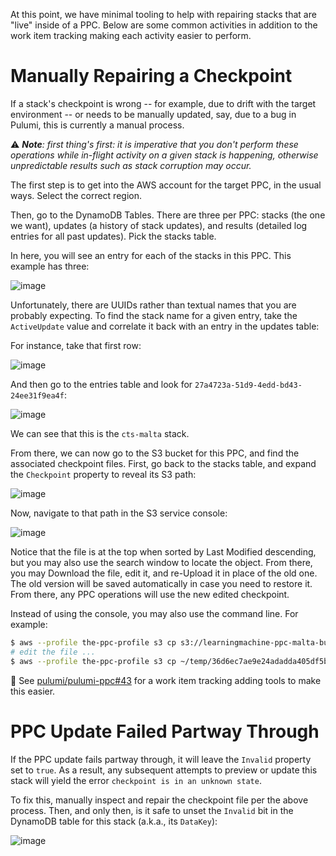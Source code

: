 At this point, we have minimal tooling to help with repairing stacks that are "live" inside of a PPC.  Below are some common activities in addition to the work item tracking making each activity easier to perform.

# Manually Repairing a Checkpoint

If a stack's checkpoint is wrong -- for example, due to drift with the target environment -- or needs to be manually updated, say, due to a bug in Pulumi, this is currently a manual process.

:warning: ***Note**: first thing's first: it is imperative that you don't perform these operations while in-flight activity on a given stack is happening, otherwise unpredictable results such as stack corruption may occur.*

The first step is to get into the AWS account for the target PPC, in the usual ways.  Select the correct region.

Then, go to the DynamoDB Tables.  There are three per PPC: stacks (the one we want), updates (a history of stack updates), and results (detailed log entries for all past updates).  Pick the stacks table.

In here, you will see an entry for each of the stacks in this PPC.  This example has three:

![image](https://user-images.githubusercontent.com/3953235/34442651-5cf98b2a-ec78-11e7-947f-a768346a234b.png)

Unfortunately, there are UUIDs rather than textual names that you are probably expecting.  To find the stack name for a given entry, take the `ActiveUpdate` value and correlate it back with an entry in the updates table:

For instance, take that first row:

![image](https://user-images.githubusercontent.com/3953235/34442712-c530f322-ec78-11e7-9521-d4412b24293d.png)

And then go to the entries table and look for `27a4723a-51d9-4edd-bd43-24ee31f9ea4f`:

![image](https://user-images.githubusercontent.com/3953235/34442735-e36b9270-ec78-11e7-97c4-7078f203e129.png)

We can see that this is the `cts-malta` stack.

From there, we can now go to the S3 bucket for this PPC, and find the associated checkpoint files.  First, go back to the stacks table, and expand the `Checkpoint` property to reveal its S3 path:

![image](https://user-images.githubusercontent.com/3953235/34442798-7a48891e-ec79-11e7-9036-1d69bcbbdc4f.png)

Now, navigate to that path in the S3 service console:

![image](https://user-images.githubusercontent.com/3953235/34442822-9fffaf84-ec79-11e7-898a-c998e05195c7.png)

Notice that the file is at the top when sorted by Last Modified descending, but you may also use the search window to locate the object. From there, you may Download the file, edit it, and re-Upload it in place of the old one.  The old version will be saved automatically in case you need to restore it.  From there, any PPC operations will use the new edited checkpoint.

Instead of using the console, you may also use the command line.  For example:

```bash
$ aws --profile the-ppc-profile s3 cp s3://learningmachine-ppc-malta-bucket97748f67/checkpoints/64bf3496-9c01-4eb2-999d-0d31ceace5ef/36d6ec7ae9e24adadda405df5b560e150fd8d4298797acf17c02052727667c5f ~/temp/36d6ec7ae9e24adadda405df5b560e150fd8d4298797acf17c02052727667c5f
# edit the file ...
$ aws --profile the-ppc-profile s3 cp ~/temp/36d6ec7ae9e24adadda405df5b560e150fd8d4298797acf17c02052727667c5f s3://learningmachine-ppc-malta-bucket97748f67/checkpoints/64bf3496-9c01-4eb2-999d-0d31ceace5ef/36d6ec7ae9e24adadda405df5b560e150fd8d4298797acf17c02052727667c5f
```

:construction: See [pulumi/pulumi-ppc#43](https://github.com/pulumi/pulumi-ppc/issues/43) for a work item tracking adding tools to make this easier.

# PPC Update Failed Partway Through

If the PPC update fails partway through, it will leave the `Invalid` property set to `true`.  As a result, any subsequent attempts to preview or update this stack will yield the error `checkpoint is in an unknown state`.

To fix this, manually inspect and repair the checkpoint file per the above process.  Then, and only then, is it safe to unset the `Invalid` bit in the DynamoDB table for this stack (a.k.a., its `DataKey`):

![image](https://user-images.githubusercontent.com/3953235/34442577-e63852e6-ec77-11e7-8a23-873e3ea81b10.png)
